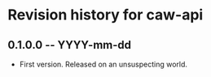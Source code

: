# Revision history for caw-api

## 0.1.0.0 -- YYYY-mm-dd

* First version. Released on an unsuspecting world.
